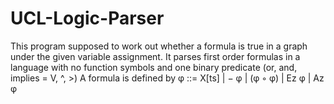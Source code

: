 # UCL-Logic-Parser

This program supposed to work out whether a formula is true in a graph under the given variable assignment. 
It parses first order formulas in a language with no function symbols and one binary predicate (or, and, implies = V, ^, >)
A formula is defined by
                  φ ::= X[ts] | − φ | (φ ◦ φ) | Ez φ | Az φ
                  
